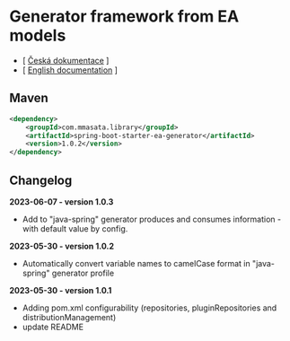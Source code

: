 # Generator framework from EA models

- [ [Česká dokumentace](docs/README_CS.md) ]
- [ [English documentation](docs/README_EN.md) ]


## Maven
```xml
<dependency>
    <groupId>com.mmasata.library</groupId>
    <artifactId>spring-boot-starter-ea-generator</artifactId>
    <version>1.0.2</version>
</dependency>
```

## Changelog

**2023-06-07 - version 1.0.3**
- Add to "java-spring" generator produces and consumes information - with default value by config.

**2023-05-30 - version 1.0.2**
- Automatically convert variable names to camelCase format in "java-spring" generator profile

**2023-05-30 - version 1.0.1**
- Adding pom.xml configurability (repositories, pluginRepositories and distributionManagement)
- update README